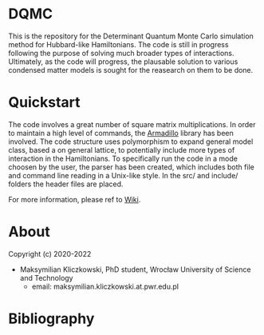 # DQMC
This is the repository for the Determinant Quantum Monte Carlo simulation method for Hubbard-like Hamiltonians. The code is still in progress following the purpose of solving much broader types of interactions. Ultimately, as the code will progress, the plausable solution to various condensed matter models is sought for the reasearch on them to be done. 

# Quickstart
The code involves a great number of square matrix multiplications. In order to maintain a high level of commands, the [Armadillo](http://arma.sourceforge.net/) library has been involved. The code structure uses polymorphism to expand general model class, based a on general lattice, to potentially include more types of interaction in the Hamiltonians. To specifically run the code in a mode choosen by the user, the parser has been created, which includes both file and command line reading in a Unix-like style. In the src/ and include/ folders the header files are placed. 

For more information, please ref to [Wiki](https://github.com/makskliczkowski/DQMC/wiki).

# About
Copyright (c) 2020-2022
* Maksymilian Kliczkowski, PhD student, Wrocław University of Science and Technology
  * email: maksymilian.kliczkowski.at.pwr.edu.pl						
# Bibliography
